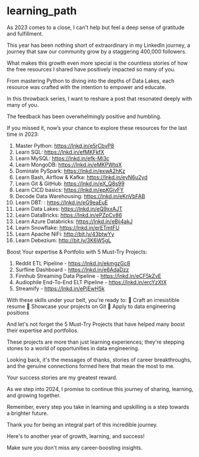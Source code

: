 # learning_path

As 2023 comes to a close, I can't help but feel a deep sense of gratitude and fulfillment. 

This year has been nothing short of extraordinary in my LinkedIn journey, a journey that saw our community grow by a staggering 400,000 followers. 

What makes this growth even more special is the countless stories of how the free resources I shared have positively impacted so many of you. 

From mastering Python to diving into the depths of Data Lakes, each resource was crafted with the intention to empower and educate.

In this throwback series, I want to reshare a post that resonated deeply with many of you. 

The feedback has been overwhelmingly positive and humbling. 

If you missed it, now’s your chance to explore these resources for the last time in 2023:

 1. Master Python: https://lnkd.in/e5rCbvP8
 2. Learn SQL: https://lnkd.in/efMKFkfX
 3. Learn MySQL: https://lnkd.in/efk-Mi3c
 4. Learn MongoDB: https://lnkd.in/eMKPWtqX
 5. Dominate PySpark: https://lnkd.in/exwA2hKz
 6. Learn Bash, Airflow & Kafka: https://lnkd.in/eyN6u2yd
 7. Learn Git & GitHub: https://lnkd.in/eX_Q8s99
 8. Learn CICD basics: https://lnkd.in/epKGivFY
 9. Decode Data Warehousing: https://lnkd.in/eKnVbFAB
10. Learn DBT: : https://lnkd.in/eG9eaEuE
11. Learn Data Lakes: https://lnkd.in/eQ9xxAJT
12. Learn DataBricks: https://lnkd.in/ePZpCv86
13. Learn Azure Databricks: https://lnkd.in/eBij4akJ
14. Learn Snowflake: https://lnkd.in/erETmtFU
15. Learn Apache NiFi: http://bit.ly/43btwYy
16. Learn Debezium: http://bit.ly/3K6W5gL

Boost Your expertise & Portfolio with 5 Must-Try Projects:
1. Reddit ETL Pipeline - https://lnkd.in/ekmgzGc8
2. Surfline Dashboard - https://lnkd.in/e6AdaDzz
3. Finnhub Streaming Data Pipeline - https://lnkd.in/eCF5kZvE
4. Audiophile End-To-End ELT Pipeline - https://lnkd.in/ercYzXtX
5. Streamify - https://lnkd.in/ePiEwH5k


With these skills under your belt, you're ready to:
🌟 Craft an irresistible resume
🌟 Showcase your projects on Git
🌟 Apply to data engineering positions

And let's not forget the 5 Must-Try Projects that have helped many boost their expertise and portfolios. 

These projects are more than just learning experiences; they're stepping stones to a world of opportunities in data engineering.

Looking back, it's the messages of thanks, stories of career breakthroughs, and the genuine connections formed here that mean the most to me. 

Your success stories are my greatest reward.

As we step into 2024, I promise to continue this journey of sharing, learning, and growing together. 

Remember, every step you take in learning and upskilling is a step towards a brighter future. 

Thank you for being an integral part of this incredible journey. 

Here's to another year of growth, learning, and success!

Make sure you don't miss any career-boosting insights.
